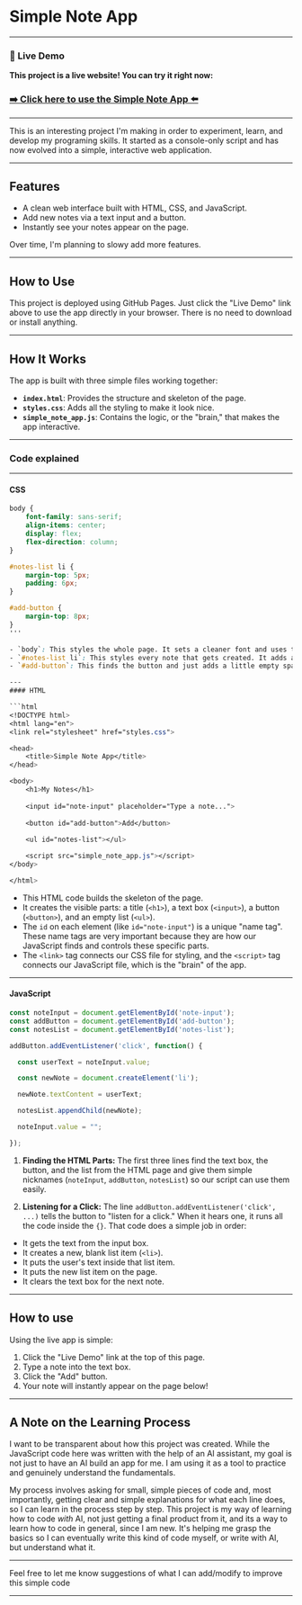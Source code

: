 
# Simple Note App
---
### 🚀 Live Demo

**This project is a live website! You can try it right now:**

### [➡️ Click here to use the Simple Note App ⬅️](https://glebgoodkovsky.github.io/simple_note_app/)

---
This is an interesting project I'm making in order to experiment, learn, and develop my programing skills. It started as a console-only script and has now evolved into a simple, interactive web application.

---
## Features
- A clean web interface built with HTML, CSS, and JavaScript.
- Add new notes via a text input and a button.
- Instantly see your notes appear on the page.

Over time, I'm planning to slowy add more features.

---
## How to Use
This project is deployed using GitHub Pages. Just click the "Live Demo" link above to use the app directly in your browser. There is no need to download or install anything.

---
## How It Works
The app is built with three simple files working together:
*   **`index.html`**: Provides the structure and skeleton of the page.
*   **`styles.css`**: Adds all the styling to make it look nice.
*   **`simple_note_app.js`**: Contains the logic, or the "brain," that makes the app interactive.

---
### Code explained
---
#### CSS

```css
body {
    font-family: sans-serif;
    align-items: center;
    display: flex;
    flex-direction: column;
}

#notes-list li {
    margin-top: 5px;
    padding: 6px;
}

#add-button {
    margin-top: 8px;
}
'''

- `body`: This styles the whole page. It sets a cleaner font and uses the `display: flex` rules as a simple way to center everything horizontally.
- `#notes-list li`: This styles every note that gets created. It adds a little space between the notes (`margin-top`) and a little space inside each note's box (`padding`).
- `#add-button`: This finds the button and just adds a little empty space above it to separate it from the text box.

---
#### HTML

```html
<!DOCTYPE html>
<html lang="en">
<link rel="stylesheet" href="styles.css">

<head>
    <title>Simple Note App</title>
</head>

<body>
    <h1>My Notes</h1>
    
    <input id="note-input" placeholder="Type a note...">
    
    <button id="add-button">Add</button>
    
    <ul id="notes-list"></ul>

    <script src="simple_note_app.js"></script>
</body>

</html>
```

- This HTML code builds the skeleton of the page.
- It creates the visible parts: a title (`<h1>`), a text box (`<input>`), a button (`<button>`), and an empty list (`<ul>`).
- The `id` on each element (like `id="note-input"`) is a unique "name tag". These name tags are very important because they are how our JavaScript finds and controls these specific parts.
- The `<link>` tag connects our CSS file for styling, and the `<script>` tag connects our JavaScript file, which is the "brain" of the app.

---
#### JavaScript

```js
const noteInput = document.getElementById('note-input');
const addButton = document.getElementById('add-button');
const notesList = document.getElementById('notes-list');

addButton.addEventListener('click', function() {

  const userText = noteInput.value;

  const newNote = document.createElement('li');

  newNote.textContent = userText;

  notesList.appendChild(newNote);

  noteInput.value = "";

});
```

1. **Finding the HTML Parts:** The first three lines find the text box, the button, and the list from the HTML page and give them simple nicknames (`noteInput`, `addButton`, `notesList`) so our script can use them easily.

2. **Listening for a Click:** The line `addButton.addEventListener('click', ...)` tells the button to "listen for a click." When it hears one, it runs all the code inside the `{}`. That code does a simple job in order:
- It gets the text from the input box.
- It creates a new, blank list item (`<li>`).
- It puts the user's text inside that list item.
- It puts the new list item on the page.
- It clears the text box for the next note.

---
## How to use

Using the live app is simple:

1. Click the "Live Demo" link at the top of this page.
2. Type a note into the text box.
3. Click the "Add" button.
4. Your note will instantly appear on the page below!

---
## A Note on the Learning Process

I want to be transparent about how this project was created. While the JavaScript code here was written with the help of an AI assistant, my goal is not just to have an AI build an app for me. I am using it as a tool to practice and genuinely understand the fundamentals.

My process involves asking for small, simple pieces of code and, most importantly, getting clear and simple explanations for what each line does, so I can learn in the process step by step. This project is my way of learning how to code *with* AI, not just getting a final product from it, and its a way to learn how to code in general, since I am new. It's helping me grasp the basics so I can eventually write this kind of code myself, or write with AI, but understand what it.

---

Feel free to let me know suggestions of what I can add/modify to improve this simple code

---